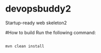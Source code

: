 # devopsbuddy2
Startup-ready web skeleton2

#How to build
Run the following command:
```

mvn clean install
```
